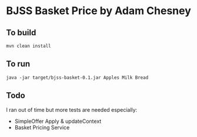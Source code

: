 BJSS Basket Price by Adam Chesney
=================================


## To build

    mvn clean install
    
    
## To run

    java -jar target/bjss-basket-0.1.jar Apples Milk Bread

## Todo

I ran out of time but more tests are needed especially:

* SimpleOffer Apply & updateContext
* Basket Pricing Service